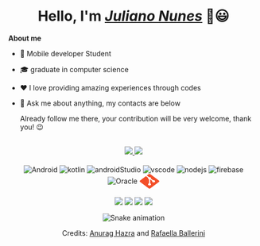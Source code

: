 <div>
  <h1 align="center">Hello, I'm <a href="https://www.linkedin.com/in/juliano-silva-nunes/"><i>Juliano Nunes</i></a> 👋😃️</h1>

 
   **About me**

- 💼 Mobile developer Student

- 🎓 graduate in computer science

- ❤️ I love providing amazing experiences through codes

- 💬 Ask me about anything, my contacts are below
  
    
  <p align="left">Already follow me there, your contribution will be very welcome, thank you! 😉️</h2>
</div><br>


<div align="center">
  <a href="https://github.com/julianoBeerg">
    <img height="170em"  src="https://github-readme-stats.vercel.app/api?username=julianoBeerg&count_private=true&include_all_commits=true&show_icons=true&theme=dracula&hide_border=false&show_owner=true"/>
    <img height="170em" src="https://github-readme-stats.vercel.app/api/top-langs/?username=julianoBeerg&theme=dracula&hide_border=false&&layout=compact"/>
  </a>
</div>

<div align="center" valign="top"><br>
  <img align="center" alt="Android" height="30" width="40" src="https://cdn.jsdelivr.net/gh/devicons/devicon/icons/android/android-original.svg">
  <img align="center" alt="kotlin" height="30" width="40" src="https://cdn.jsdelivr.net/gh/devicons/devicon/icons/kotlin/kotlin-original.svg">
  <img align="center" alt="androidStudio" height="30" width="40" src="https://cdn.jsdelivr.net/gh/devicons/devicon/icons/androidstudio/androidstudio-original.svg">
  <img align="center" alt="vscode" height="30" width="40" src="https://cdn.jsdelivr.net/gh/devicons/devicon/icons/vscode/vscode-original.svg">
  <img align="center" alt="nodejs" height="30" width="40" src="https://cdn.worldvectorlogo.com/logos/nodejs-icon.svg">
  <img align="center" alt="firebase" height="30" width="40" src="https://cdn.jsdelivr.net/gh/devicons/devicon/icons/firebase/firebase-plain.svg">
  <img align="center" alt="Oracle" height="30" width="40" src="https://cdn.jsdelivr.net/gh/devicons/devicon/icons/oracle/oracle-original.svg">
  <img align="center" alt="git" height="30" width="40" src="https://raw.githubusercontent.com/devicons/devicon/master/icons/git/git-original.svg">
</div><br>

  
<div align="center">
  <a href="https://www.linkedin.com/in/juliano-silva-nunes/" target="_blank"><img src="https://img.shields.io/badge/-LinkedIn-%230077B5?style=for-the-badge&logo=linkedin&logoColor=white" target="_blank"></a> 
  <a href="https://www.youtube.com/channel/UC2cTFaTjP5F06oqG5S4iNEw" target="_blank"><img src="https://img.shields.io/badge/YouTube-FF0000?style=for-the-badge&logo=youtube&logoColor=white" target="_blank"></a>
  <a href="https://www.instagram.com/juliano_beerg/" target="_blank"><img src="https://img.shields.io/badge/-Instagram-%23E4405F?style=for-the-badge&logo=instagram&logoColor=white" target="_blank"></a>
  <a href="mailto:silva.juliano8130@gmail.com"><img src="https://img.shields.io/badge/-Gmail-%23333?style=for-the-badge&logo=gmail&logoColor=white" target="_blank"></a>
</div>

<div align="center">
  
  ![Snake animation](https://github.com/danielbped/danielbped/blob/output/github-contribution-grid-snake.svg)
  
</div>

<div align="center">
  <p>Credits: <a href="https://github.com/anuraghazra/github-readme-stats">Anurag Hazra</a> and <a href="https://github.com/rafaballerini">Rafaella Ballerini</a></p>
</div>

